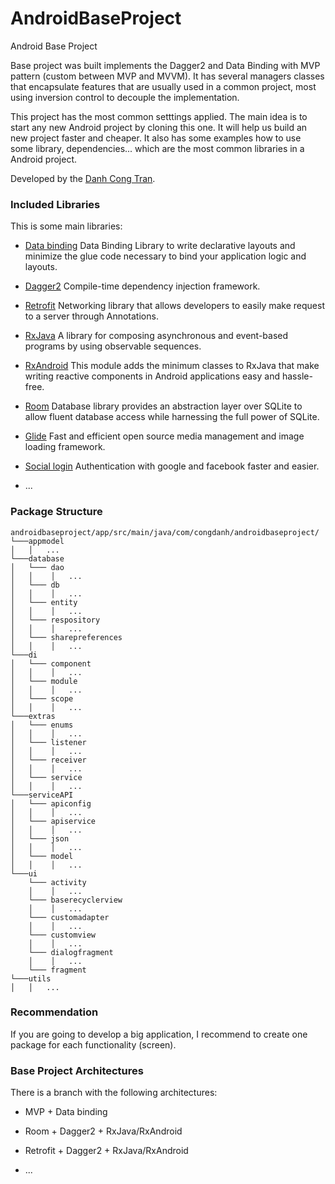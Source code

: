 # AndroidBaseProject
Android Base Project

Base project was built implements the Dagger2 and Data Binding with MVP pattern (custom between MVP and MVVM).
It has several managers classes that encapsulate features that are usually used in a common project, most using inversion control to decouple the implementation.

This project has the most common setttings applied. The main idea is to start any new Android project by cloning this one.
It will help us build an new project faster and cheaper. It also has some examples how to use some library, dependencies... 
which are the most common libraries in a Android project.

Developed by the [Danh Cong Tran](https://github.com/congdanh1608).

### Included Libraries
This is some main libraries:

- [Data binding](https://developer.android.com/topic/libraries/data-binding/index.html)
Data Binding Library to write declarative layouts and minimize the glue code necessary to bind your application logic and layouts.

- [Dagger2](https://google.github.io/dagger/)
Compile-time dependency injection framework.
 
- [Retrofit](http://square.github.io/retrofit/)
Networking library that allows developers to easily make request to a server through Annotations.

- [RxJava](https://github.com/ReactiveX/RxJava)
A library for composing asynchronous and event-based programs by using observable sequences.

- [RxAndroid](https://github.com/ReactiveX/RxAndroid)
This module adds the minimum classes to RxJava that make writing reactive components in Android applications easy and hassle-free.

- [Room](https://developer.android.com/topic/libraries/architecture/room.html)
Database library provides an abstraction layer over SQLite to allow fluent database access while harnessing the full power of SQLite.

- [Glide](https://github.com/bumptech/glide)
Fast and efficient open source media management and image loading framework.

- [Social login](https://github.com/congdanh1608/AndroidBaseProject/tree/master/social_login)
Authentication with google and facebook faster and easier.

- ...

### Package Structure
```
androidbaseproject/app/src/main/java/com/congdanh/androidbaseproject/
└───appmodel
│   │   ...
└───database
│   └─── dao
│   │    │   ...
│   └─── db
│   │    │   ...
│   └─── entity
│   │    │   ...
│   └─── respository
│   │    │   ...
│   └─── sharepreferences
│   │    │   ...
└───di
│   └─── component
│   │    │   ...
│   └─── module
│   │    │   ...
│   └─── scope
│   │    │   ...
└───extras
│   └─── enums
│   │    │   ...
│   └─── listener
│   │    │   ...
│   └─── receiver
│   │    │   ...
│   └─── service
│   │    │   ...
└───serviceAPI
│   └─── apiconfig
│   │    │   ...
│   └─── apiservice
│   │    │   ...
│   └─── json
│   │    │   ...
│   └─── model
│   │    │   ...
└───ui
    └─── activity
    │    │   ...
    └─── baserecyclerview
    │    │   ...
    └─── customadapter
    │    │   ...
    └─── customview
    │    │   ...
    └─── dialogfragment
    │    │   ...
    └─── fragment
└───utils
│   │   ...
```

### Recommendation

If you are going to develop a big application, I recommend to create one package for each functionality (screen).

### Base Project Architectures

There is a branch with the following architectures:

- MVP + Data binding

- Room + Dagger2 + RxJava/RxAndroid

- Retrofit + Dagger2 + RxJava/RxAndroid

- ...
